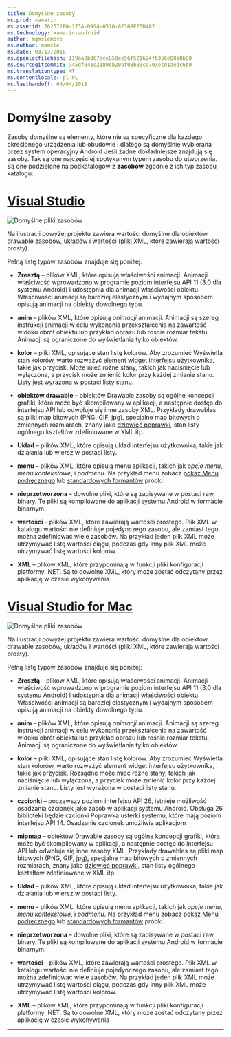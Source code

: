 ```yaml
---
title: Domyślne zasoby
ms.prod: xamarin
ms.assetid: 762572F0-173A-D994-0510-8F36BEF3D487
ms.technology: xamarin-android
author: mgmclemore
ms.author: mamcle
ms.date: 03/13/2018
ms.openlocfilehash: 119aa8b967ace858ee56f521624f6356e08a8b80
ms.sourcegitcommit: 945df041e2180cb20af08b83cc703ecd1aedc6b0
ms.translationtype: MT
ms.contentlocale: pl-PL
ms.lasthandoff: 04/04/2018
---
```

# <a name="default-resources"></a>Domyślne zasoby

Zasoby domyślne są elementy, które nie są specyficzne dla każdego określonego urządzenia lub obudowie i dlatego są domyślnie wybierana przez system operacyjny Android Jeśli żadne dokładniejsze znajdują się zasoby. Tak są one najczęściej spotykanym typem zasobu do utworzenia. Są one podzielone na podkatalogów z **zasobów** zgodnie z ich typ zasobu katalogu:

# <a name="visual-studiotabvswin"></a>[Visual Studio](#tab/vswin)

![Domyślne pliki zasobów](default-resources-images/01-resource-files-vs.png)

Na ilustracji powyżej projektu zawiera wartości domyślne dla obiektów drawable zasobów, układów i wartości (pliki XML, które zawierają wartości prosty).

Pełną listę typów zasobów znajduje się poniżej:

-  **Zresztą** &ndash; plików XML, które opisują właściwości animacji.
   Animacji właściwość wprowadzono w programie poziom interfejsu API 11 (3.0 dla systemu Android) i udostępnia dla animacji właściwości obiektu. Właściwości animacji są bardziej elastycznym i wydajnym sposobem opisują animacji na obiekty dowolnego typu.

-  **anim** &ndash; plików XML, które opisują *animacji* animacji. Animacji są szereg instrukcji animacji w celu wykonania przekształcenia na zawartość widoku obrót obiektu lub przykład obrazu lub rośnie rozmiar tekstu. Animacji są ograniczone do wyświetlania tylko obiektów.

-  **kolor** &ndash; pliki XML, opisujące stan listę kolorów. Aby zrozumieć Wyświetla stan kolorów, warto rozważyć element widget interfejsu użytkownika, takie jak przycisk.
   Może mieć różne stany, takich jak naciśnięcie lub wyłączona, a przycisk może zmienić kolor przy każdej zmianie stanu. Listy jest wyrażona w postaci listy stanu.

-  **obiektów drawable** &ndash; obiektów Drawable zasoby są ogólne koncepcji grafiki, która może być skompilowany w aplikacji, a następnie dostęp do interfejsu API lub odwołuje się inne zasoby XML.
   Przykłady drawables są pliki map bitowych (PNG, GIF, jpg), specjalne map bitowych o zmiennych rozmiarach, znany jako [dziewięć poprawki](https://developer.android.com/guide/topics/graphics/2d-graphics.html#nine-patch), stan listy ogólnego kształtów zdefiniowane w XML itp.
 
-  **Układ** &ndash; plików XML, które opisują układ interfejsu użytkownika, takie jak działania lub wiersz w postaci listy.

-  **menu** &ndash; plików XML, które opisują menu aplikacji, takich jak *opcje menu*, *menu kontekstowe*, i *podmenu*. Na przykład menu zobacz [pokaz Menu podręcznego](https://developer.xamarin.com/samples/monodroid/PopupMenuDemo/) lub [standardowych formantów](https://developer.xamarin.com/samples/mobile/StandardControls/) próbki.

-  **nieprzetworzona** &ndash; dowolne pliki, które są zapisywane w postaci raw, binary. Te pliki są kompilowane do aplikacji systemu Android w formacie binarnym.

-  **wartości** &ndash; plików XML, które zawierają wartości prostego. Plik XML w katalogu wartości nie definiuje pojedynczego zasobu, ale zamiast tego można zdefiniować wiele zasobów. Na przykład jeden plik XML może utrzymywać listę wartości ciągu, podczas gdy inny plik XML może utrzymywać listę wartości kolorów.

-  **XML** &ndash; plików XML, które przypominają w funkcji pliki konfiguracji platformy .NET. Są to dowolne XML, który może zostać odczytany przez aplikację w czasie wykonywania


# <a name="visual-studio-for-mactabvsmac"></a>[Visual Studio for Mac](#tab/vsmac)

![Domyślne pliki zasobów](default-resources-images/01-resource-files-xs.png)

Na ilustracji powyżej projektu zawiera wartości domyślne dla obiektów drawable zasobów, układów i wartości (pliki XML, które zawierają wartości prosty).

Pełną listę typów zasobów znajduje się poniżej:

-  **Zresztą** &ndash; plików XML, które opisują właściwości animacji.
   Animacji właściwość wprowadzono w programie poziom interfejsu API 11 (3.0 dla systemu Android) i udostępnia dla animacji właściwości obiektu. Właściwości animacji są bardziej elastycznym i wydajnym sposobem opisują animacji na obiekty dowolnego typu.

-  **anim** &ndash; plików XML, które opisują *animacji* animacji. Animacji są szereg instrukcji animacji w celu wykonania przekształcenia na zawartość widoku obrót obiektu lub przykład obrazu lub rośnie rozmiar tekstu. Animacji są ograniczone do wyświetlania tylko obiektów.

-  **kolor** &ndash; pliki XML, opisujące stan listę kolorów. Aby zrozumieć Wyświetla stan kolorów, warto rozważyć element widget interfejsu użytkownika, takie jak przycisk.
   Rozsądne może mieć różne stany, takich jak naciśnięcie lub wyłączona, a przycisk może zmienić kolor przy każdej zmianie stanu. Listy jest wyrażona w postaci listy stanu.

-  **czcionki** &ndash; począwszy poziom interfejsu API 26, istnieje możliwość osadzania czcionek jako zasób w aplikacji systemu Android. Obsługa 26 biblioteki będzie czcionki Poprawka usterki systemu, które mają poziom interfejsu API 14. Osadzanie czcionek umożliwia aplikacjom

-  **mipmap** &ndash; obiektów Drawable zasoby są ogólne koncepcji grafiki, która może być skompilowany w aplikacji, a następnie dostęp do interfejsu API lub odwołuje się inne zasoby XML.
   Przykłady drawables są pliki map bitowych (PNG, GIF, jpg), specjalne map bitowych o zmiennych rozmiarach, znany jako [dziewięć poprawki](https://developer.android.com/guide/topics/graphics/2d-graphics.html#nine-patch), stan listy ogólnego kształtów zdefiniowane w XML itp.

-  **Układ** &ndash; plików XML, które opisują układ interfejsu użytkownika, takie jak działania lub wiersz w postaci listy.

-  **menu** &ndash; plików XML, które opisują menu aplikacji, takich jak *opcje menu*, *menu kontekstowe*, i *podmenu*. Na przykład menu zobacz [pokaz Menu podręcznego](https://developer.xamarin.com/samples/monodroid/PopupMenuDemo/) lub [standardowych formantów](https://developer.xamarin.com/samples/mobile/StandardControls/) próbki.

-  **nieprzetworzona** &ndash; dowolne pliki, które są zapisywane w postaci raw, binary. Te pliki są kompilowane do aplikacji systemu Android w formacie binarnym.

-  **wartości** &ndash; plików XML, które zawierają wartości prostego. Plik XML w katalogu wartości nie definiuje pojedynczego zasobu, ale zamiast tego można zdefiniować wiele zasobów. Na przykład jeden plik XML może utrzymywać listę wartości ciągu, podczas gdy inny plik XML może utrzymywać listę wartości kolorów.

-  **XML** &ndash; plików XML, które przypominają w funkcji pliki konfiguracji platformy .NET. Są to dowolne XML, który może zostać odczytany przez aplikację w czasie wykonywania

-----
